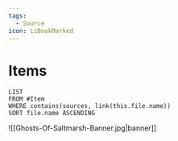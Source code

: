 ```yaml
---
tags:
  - Source
icon: LiBookMarked
---
```

# Items
```dataview
LIST
FROM #Item 
WHERE contains(sources, link(this.file.name))
SORT file.name ASCENDING
```

![[Ghosts-Of-Saltmarsh-Banner.jpg|banner]]